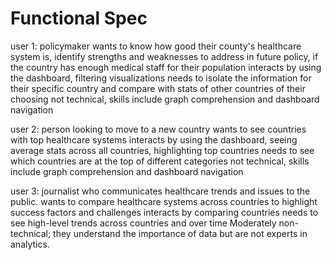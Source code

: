 # Functional Spec

user 1: policymaker
	wants to know how good their county's healthcare system is, identify strengths and weaknesses to address in future policy, if the country has enough medical staff for their population
	interacts by using the dashboard, filtering visualizations
	needs to isolate the information for their specific country and compare with stats of other countries of their choosing
	not technical, skills include graph comprehension and dashboard navigation

user 2: person looking to move to a new country
	wants to see countries with top healthcare systems
	interacts by using the dashboard, seeing average stats across all countries, highlighting top countries
	needs to see which countries are at the top of different categories
	not technical, skills include graph comprehension and dashboard navigation

user 3: journalist who communicates healthcare trends and issues to the public.
	wants to compare healthcare systems across countries to highlight success factors and challenges
	interacts by comparing countries 
	needs to see high-level trends across countries and over time
	Moderately non-technical; they understand the importance of data but are not experts in analytics.
